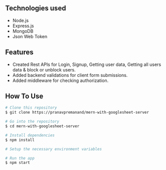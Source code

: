## Technologies used
  - Node.js
  - Express.js
  - MongoDB
  - Json Web Token

## Features
  - Created Rest APIs for Login, Signup, Getting user data, Getting all users data & block or unblock users.
  - Added backend validations for client form submissions.
  - Added middleware for checking authorization.

## How To Use

```bash
# Clone this repository
$ git clone https://pranavpremanand/mern-with-googlesheet-server

# Go into the repository
$ cd mern-with-googlesheet-server

# Install dependencies
$ npm install

# Setup the necessary environment variables

# Run the app
$ npm start
```
